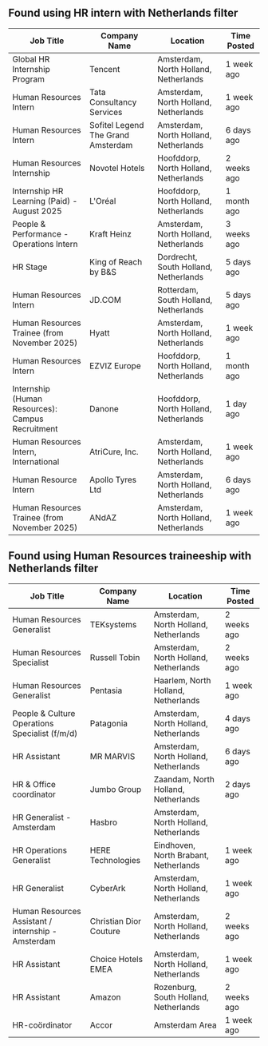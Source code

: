 ## Found using HR intern with Netherlands filter

| Job Title                                          | Company Name                       | Location                              | Time Posted |
| -------------------------------------------------- | ---------------------------------- | ------------------------------------- | ----------- |
| Global HR Internship Program                       | Tencent                            | Amsterdam, North Holland, Netherlands | 1 week ago  |
| Human Resources Intern                             | Tata Consultancy Services          | Amsterdam, North Holland, Netherlands | 1 week ago  |
| Human Resources Intern                             | Sofitel Legend The Grand Amsterdam | Amsterdam, North Holland, Netherlands | 6 days ago  |
| Human Resources Internship                         | Novotel Hotels                     | Hoofddorp, North Holland, Netherlands | 2 weeks ago |
| Internship HR Learning \(Paid\) - August 2025      | L'Oréal                            | Hoofddorp, North Holland, Netherlands | 1 month ago |
| People & Performance - Operations Intern           | Kraft Heinz                        | Amsterdam, North Holland, Netherlands | 3 weeks ago |
| HR Stage                                           | King of Reach by B&S               | Dordrecht, South Holland, Netherlands | 5 days ago  |
| Human Resources Intern                             | JD\.COM                            | Rotterdam, South Holland, Netherlands | 5 days ago  |
| Human Resources Trainee \(from November 2025\)     | Hyatt                              | Amsterdam, North Holland, Netherlands | 1 week ago  |
| Human Resources Intern                             | EZVIZ Europe                       | Hoofddorp, North Holland, Netherlands | 1 month ago |
| Internship \(Human Resources\): Campus Recruitment | Danone                             | Hoofddorp, North Holland, Netherlands | 1 day ago   |
| Human Resources Intern, International              | AtriCure, Inc\.                    | Amsterdam, North Holland, Netherlands | 1 week ago  |
| Human Resource Intern                              | Apollo Tyres Ltd                   | Amsterdam, North Holland, Netherlands | 6 days ago  |
| Human Resources Trainee \(from November 2025\)     | ANdAZ                              | Amsterdam, North Holland, Netherlands | 1 week ago  |

## Found using Human Resources traineeship with Netherlands filter

| Job Title                                          | Company Name           | Location                              | Time Posted |
| -------------------------------------------------- | ---------------------- | ------------------------------------- | ----------- |
| Human Resources Generalist                         | TEKsystems             | Amsterdam, North Holland, Netherlands | 2 weeks ago |
| Human Resources Specialist                         | Russell Tobin          | Amsterdam, North Holland, Netherlands | 2 weeks ago |
| Human Resources Generalist                         | Pentasia               | Haarlem, North Holland, Netherlands   | 1 week ago  |
| People & Culture Operations Specialist \(f/m/d\)   | Patagonia              | Amsterdam, North Holland, Netherlands | 4 days ago  |
| HR Assistant                                       | MR MARVIS              | Amsterdam, North Holland, Netherlands | 6 days ago  |
| HR & Office coordinator                            | Jumbo Group            | Zaandam, North Holland, Netherlands   | 2 days ago  |
| HR Generalist - Amsterdam                          | Hasbro                 | Amsterdam, North Holland, Netherlands |             |
| HR Operations Generalist                           | HERE Technologies      | Eindhoven, North Brabant, Netherlands | 1 week ago  |
| HR Generalist                                      | CyberArk               | Amsterdam, North Holland, Netherlands | 1 week ago  |
| Human Resources Assistant / internship - Amsterdam | Christian Dior Couture | Amsterdam, North Holland, Netherlands | 2 weeks ago |
| HR Assistant                                       | Choice Hotels EMEA     | Amsterdam, North Holland, Netherlands | 1 week ago  |
| HR Assistant                                       | Amazon                 | Rozenburg, South Holland, Netherlands | 2 weeks ago |
| HR-coördinator                                     | Accor                  | Amsterdam Area                        | 1 week ago  |

##